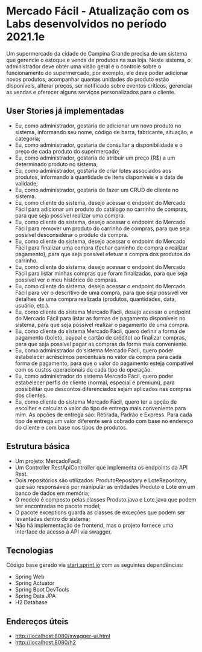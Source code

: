 # Mercado Fácil - Atualização com os Labs desenvolvidos no período 2021.1e
 
Um supermercado da cidade de Campina Grande precisa de um sistema que gerencie o estoque e venda de produtos na sua loja. Neste sistema, o administrador deve obter uma visão geral e o controle sobre o funcionamento do supermercado, por exemplo, ele deve poder adicionar novos produtos, acompanhar quantas unidades do produto estão disponíveis, alterar preços, ser notificado sobre eventos críticos, gerenciar as vendas e oferecer alguns serviços personalizados para o cliente.

## User Stories já implementadas

- Eu, como administrador, gostaria de adicionar um novo produto no sistema,
informando seu nome, código de barra, fabricante, situação, e categoria;
- Eu, como administrador, gostaria de consultar a disponibilidade e o preço de cada
produto do supermercado;
- Eu, como administrador, gostaria de atribuir um preço (R$) a um determinado
produto no sistema;
- Eu, como administrador, gostaria de criar lotes associados aos produtos,
informando a quantidade de itens disponíveis e a data de validade;
- Eu, como administrador, gostaria de fazer um CRUD de cliente no sistema.
- Eu, como cliente do sistema, desejo acessar o endpoint do Mercado Fácil para adicionar um produto do catálogo no carrinho de compras, para que seja possível realizar uma compra.
- Eu, como cliente do sistema, desejo acessar o endpoint do Mercado Fácil para remover um produto do carrinho de compras, para que seja possível desconsiderar o produto da compra.
- Eu, como cliente do sistema, desejo acessar o endpoint do Mercado Fácil para finalizar uma compra (fechar carrinho de compra e realizar pagamento), para que seja possível efetuar a compra dos produtos do carrinho.
- Eu, como cliente do sistema, desejo acessar o endpoint do Mercado Fácil para listar minhas compras que foram finalizadas, para que seja possível ver o meu histórico de compras.
- Eu, como cliente do sistema, desejo acessar o endpoint do Mercado Fácil para ver o descritivo de uma compra, para que seja possível ver detalhes de uma compra realizada (produtos, quantidades, data, usuário, etc.).
- Eu, como cliente do sistema Mercado Fácil, desejo acessar o endpoint do Mercado Fácil para listar as formas de pagamento disponíveis no sistema, para que seja possível realizar o pagamento de uma compra.
- Eu, como cliente do sistema Mercado Fácil, quero definir a forma de pagamento (boleto, paypal e cartão de crédito) ao finalizar compras, para que seja possível pagar as compras da forma mais conveniente.
- Eu, como administrador do sistema Mercado Fácil, quero poder estabelecer acréscimos percentuais no valor da compra para cada forma de pagamento, para que o valor do pagamento esteja compatível com os custos operacionais de cada tipo de operação.
- Eu, como administrador do sistema Mercado Fácil, quero poder estabelecer perfis de cliente (normal, especial e premium), para possibilitar que descontos diferenciados sejam aplicados nas compras dos clientes.
- Eu, como cliente do sistema Mercado Fácil, quero ter a opção de escolher e calcular o valor do tipo de entrega mais conveniente para mim. As opções de entrega são: Retirada, Padrão e Express. Para cada tipo de entrega um valor diferente será cobrado com base no endereço do cliente e com base nos tipos de produtos.

## Estrutura básica

- Um projeto: MercadoFacil;
- Um Controller RestApiController que implementa os endpoints da API Rest.
- Dois repositórios são utilizados: ProdutoRepository e LoteRepository, que são responsáveis por manipular as entidades Produto e Lote em um banco de dados em memória;
- O modelo é composto pelas classes Produto.java e Lote.java que podem ser
encontradas no pacote model;
- O pacote exceptions guarda as classes de exceções que podem ser levantadas
dentro do sistema;
- Não há implementação de frontend, mas o projeto fornece uma interface de acesso à API via swagger.

## Tecnologias
Código base gerado via [start.sprint.io](https://start.spring.io/#!type=maven-project&language=java&platformVersion=2.3.3.RELEASE&packaging=jar&jvmVersion=1.8&groupId=com.example&artifactId=EstoqueFacil&name=EstoqueFacil&description=Projeto%20Estoque%20Facil&packageName=com.example.EstoqueFacil&dependencies=web,actuator,devtools,data-jpa,h2) com as seguintes dependências:  

- Spring Web
- Spring Actuator
- Spring Boot DevTools
- Spring Data JPA
- H2 Database

## Endereços úteis

- [http://localhost:8080/swagger-ui.html](http://localhost:8080/swagger-ui.html)
- [http://localhost:8080/h2](http://localhost:8080/h2)


